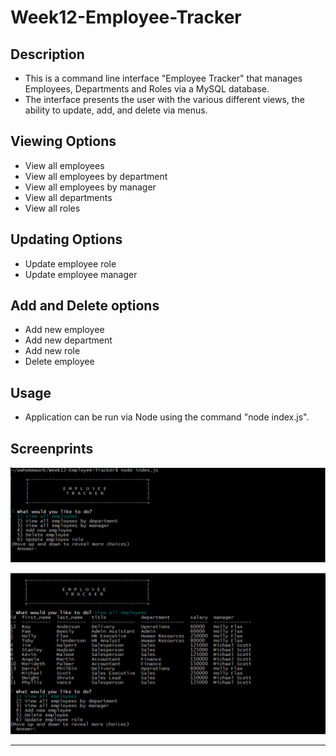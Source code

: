 # Week12-Employee-Tracker


## Description

- This is a command line interface "Employee Tracker" that manages Employees, Departments and Roles via a MySQL database.
- The interface presents the user with the various different views, the ability to update, add, and delete via menus.

## Viewing Options

- View all employees
- View all employees by department
- View all employees by manager
- View all departments
- View all roles


## Updating Options

- Update employee role
- Update employee manager

## Add and Delete options

- Add new employee
- Add new department 
- Add new role
- Delete employee


## Usage

- Application can be run via Node using the command "node index.js".


## Screenprints 
 
![Screen capture demonstrating main screen](img/mainScreen.PNG)

![Screen capture demonstraing employee detail information](img/viewAllEmps.PNG)

---
